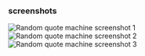 ### screenshots
![Random quote machine screenshot 1](https://user-images.githubusercontent.com/95859352/167891017-618ab278-5af3-4119-beb9-02fce16cc020.png)
![Random quote machine screenshot 2](https://user-images.githubusercontent.com/95859352/167891022-8ed8d885-d2c4-4e4c-b4a1-94b0706333f8.png)
![Random quote machine screenshot 3](https://user-images.githubusercontent.com/95859352/167891023-1e7b7f64-46b1-474c-9447-6a04c3faa287.png)
